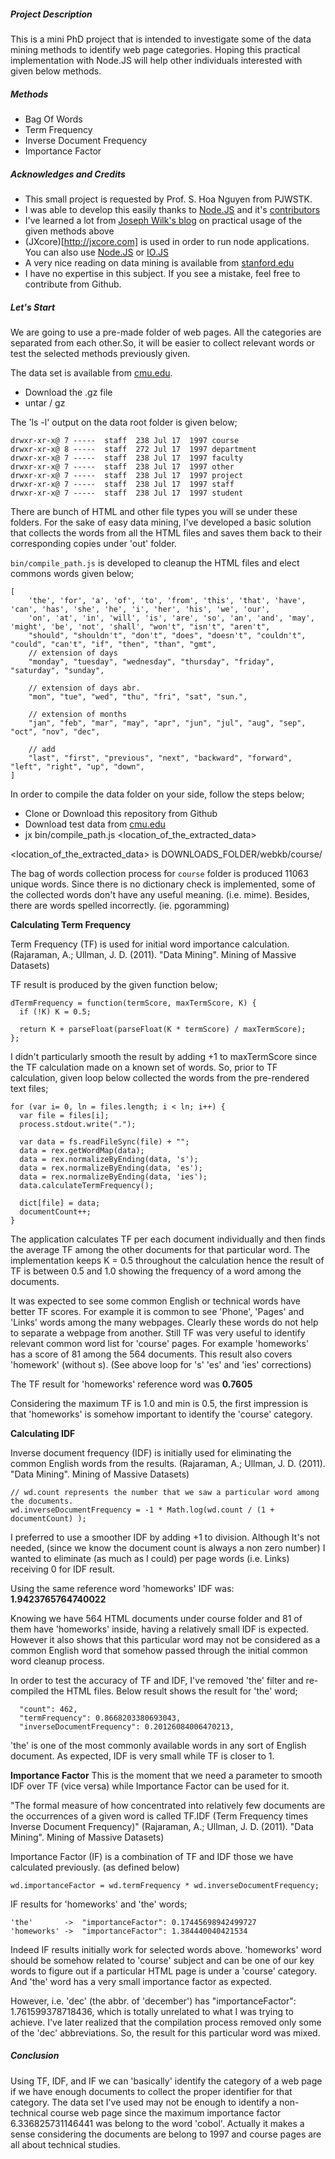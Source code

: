 ##### Project Description
This is a mini PhD project that is intended to investigate some of the data mining methods to identify web page categories. Hoping this practical implementation with Node.JS will help other individuals interested with given below methods.

##### Methods
 - Bag Of Words
 - Term Frequency
 - Inverse Document Frequency
 - Importance Factor

##### Acknowledges and Credits

 - This small project is requested by Prof. S. Hoa Nguyen from PJWSTK.
 - I was able to develop this easily thanks to [Node.JS](http://nodejs.org) and it's [contributors](https://github.com/joyent/node/graphs/contributors)
 - I've learned a lot from [Joseph Wilk's blog](http://blog.josephwilk.net/projects/latent-semantic-analysis-in-python.html) on practical usage of the given methods above
 - (JXcore)[http://jxcore.com] is used in order to run node applications. You can also use [Node.JS](http://nodejs.org) or [IO.JS](https://iojs.org/en/index.html)
 - A very nice reading on data mining is available from [stanford.edu](http://infolab.stanford.edu/~ullman/mmds/book.pdf)
 - I have no expertise in this subject. If you see a mistake, feel free to contribute from Github.

##### Let's Start

We are going to use a pre-made folder of web pages. All the categories are separated from each other.So, it will be easier to collect relevant words or test the selected methods previously given.

The data set is available from [cmu.edu](http://www.cs.cmu.edu/afs/cs.cmu.edu/project/theo-20/www/data/).

 - Download the .gz file
 - untar / gz

The 'ls -l' output on the data root folder is given below;
```
drwxr-xr-x@ 7 -----  staff  238 Jul 17  1997 course
drwxr-xr-x@ 8 -----  staff  272 Jul 17  1997 department
drwxr-xr-x@ 7 -----  staff  238 Jul 17  1997 faculty
drwxr-xr-x@ 7 -----  staff  238 Jul 17  1997 other
drwxr-xr-x@ 7 -----  staff  238 Jul 17  1997 project
drwxr-xr-x@ 7 -----  staff  238 Jul 17  1997 staff
drwxr-xr-x@ 7 -----  staff  238 Jul 17  1997 student
```
There are bunch of HTML and other file types you will se under these folders. For the sake of easy data mining, I've developed a basic solution that collects the words from all the HTML files and saves them back to their corresponding copies under 'out' folder.

`bin/compile_path.js` is developed to cleanup the HTML files and elect commons words given below;
```
[
    'the', 'for', 'a', 'of', 'to', 'from', 'this', 'that', 'have', 'can', 'has', 'she', 'he', 'i', 'her', 'his', 'we', 'our',
    'on', 'at', 'in', 'will', 'is', 'are', 'so', 'an', 'and', 'may', 'might', 'be', 'not', 'shall', "won't", "isn't", "aren't",
    "should", "shouldn't", "don't", "does", "doesn't", "couldn't", "could", "can't", "if", "then", "than", "gmt",
    // extension of days
    "monday", "tuesday", "wednesday", "thursday", "friday", "saturday", "sunday",

    // extension of days abr.
    "mon", "tue", "wed", "thu", "fri", "sat", "sun.",

    // extension of months
    "jan", "feb", "mar", "may", "apr", "jun", "jul", "aug", "sep", "oct", "nov", "dec",

    // add
    "last", "first", "previous", "next", "backward", "forward", "left", "right", "up", "down",
]
```

In order to compile the data folder on your side, follow the steps below;

 - Clone or Download this repository from Github
 - Download test data from [cmu.edu](http://www.cs.cmu.edu/afs/cs.cmu.edu/project/theo-20/www/data/)
 - jx bin/compile_path.js <location_of_the_extracted_data>

 <location_of_the_extracted_data> is DOWNLOADS_FOLDER/webkb/course/

The bag of words collection process for `course` folder is produced 11063 unique words. Since there is no dictionary check is implemented, some of the collected words don't have any useful meaning. (i.e. mime). Besides, there are words spelled incorrectly. (ie. pgoramming)


**Calculating Term Frequency**

Term Frequency (TF) is used for initial word importance calculation. (Rajaraman, A.; Ullman, J. D. (2011). "Data Mining". Mining of Massive Datasets)

TF result is produced by the given function below;
```
dTermFrequency = function(termScore, maxTermScore, K) {
  if (!K) K = 0.5;

  return K + parseFloat(parseFloat(K * termScore) / maxTermScore);
};
```

I didn't particularly smooth the result by adding +1 to maxTermScore since the TF calculation made on a known set of words. So, prior to TF calculation, given loop below collected the words from the pre-rendered text files;
```
for (var i= 0, ln = files.length; i < ln; i++) {
  var file = files[i];
  process.stdout.write(".");

  var data = fs.readFileSync(file) + "";
  data = rex.getWordMap(data);
  data = rex.normalizeByEnding(data, 's');
  data = rex.normalizeByEnding(data, 'es');
  data = rex.normalizeByEnding(data, 'ies');
  data.calculateTermFrequency();

  dict[file] = data;
  documentCount++;
}
```

The application calculates TF per each document individually and then finds the average TF among the other documents for that particular word. The implementation keeps K = 0.5 throughout the calculation hence the result of TF is between 0.5 and 1.0 showing the frequency of a word among the documents.

It was expected to see some common English or technical words have better TF scores. For example it is common to see 'Phone', 'Pages' and 'Links' words among the many webpages. Clearly these words do not help to separate a webpage from another. Still TF was very useful to identify relevant common word list for 'course' pages. For example 'homeworks' has a score of 81 among the 564 documents. This result also covers 'homework' (without s).
(See above loop for 's' 'es' and 'ies' corrections)

The TF result for 'homeworks' reference word was **0.7605**

Considering the maximum TF is 1.0 and min is 0.5, the first impression is that 'homeworks' is somehow important to identify the 'course' category.


**Calculating IDF**

Inverse document frequency (IDF) is initially used for eliminating the common English words from the results.
(Rajaraman, A.; Ullman, J. D. (2011). "Data Mining". Mining of Massive Datasets)
```JS
// wd.count represents the number that we saw a particular word among the documents.
wd.inverseDocumentFrequency = -1 * Math.log(wd.count / (1 + documentCount) );
```

I preferred to use a smoother IDF by adding +1 to division. Although It's not needed, (since we know the document count is always a non zero number) I wanted to eliminate (as much as I could) per page words (i.e. Links) receiving 0 for IDF result.

Using the same reference word 'homeworks' IDF was: **1.9423765764740022**

Knowing we have 564 HTML documents under course folder and 81 of them have 'homeworks' inside, having a relatively small IDF is expected. However it also shows that this particular word may not be considered as a common English word that somehow passed through the initial common word cleanup process.

In order to test the accuracy of TF and IDF, I've removed 'the' filter and re-compiled the HTML files. Below result shows the result for 'the' word;
```
  "count": 462,
  "termFrequency": 0.8668203380693043,
  "inverseDocumentFrequency": 0.20126084006470213,
```

'the' is one of the most commonly available words in any sort of English document. As expected, IDF is very small while TF is closer to 1.

**Importance Factor**
This is the moment that we need a parameter to smooth IDF over TF (vice versa) while Importance Factor can be used for it.

"The formal measure of how concentrated into relatively few documents are the occurrences of a given word is called TF.IDF
(Term Frequency times Inverse Document Frequency)" (Rajaraman, A.; Ullman, J. D. (2011). "Data Mining". Mining of Massive Datasets)

Importance Factor (IF) is a combination of TF and IDF those we have calculated previously. (as defined below)
```
wd.importanceFactor = wd.termFrequency * wd.inverseDocumentFrequency;
```

IF results for 'homeworks' and 'the' words;
```
'the'       ->  "importanceFactor": 0.17445698942499727
'homeworks' ->  "importanceFactor": 1.384440040421534
```

Indeed IF results initially work for selected words above. 'homeworks' word should be somehow related to 'course' subject and can be one of our key words to figure out if a particular HTML page is under a 'course' category. And 'the' word has a very small importance factor as expected.

However, i.e. 'dec' (the abbr. of 'december') has "importanceFactor": 1.761599378718436, which is totally unrelated to what I was trying to achieve. I've later realized that the compilation process removed only some of the 'dec' abbreviations. So, the result for this particular word was mixed.

##### Conclusion

Using TF, IDF, and IF we can 'basically' identify the category of a web page if we have enough documents to collect the proper identifier for that category. The data set I've used may not be enough to identify a non-technical course web page since the maximum importance factor 6.336825731146441 was belong to the word 'cobol'. Actually it makes a sense considering the documents are belong to 1997 and course pages are all about technical studies.




